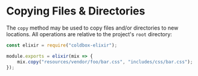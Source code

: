 # Copying Files & Directories

The `copy` method may be used to copy files and/or directories to new locations. All operations are relative to the project's `root` directory:


```js
const elixir = require("coldbox-elixir");

module.exports = elixir(mix => {
    mix.copy("resources/vendor/foo/bar.css", "includes/css/bar.css");
});
